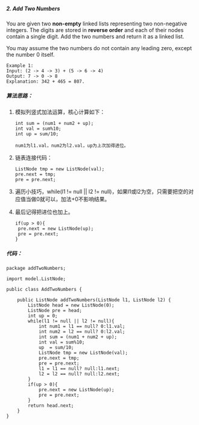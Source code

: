 ##### 2. Add Two Numbers

You are given two **non-empty** linked lists representing two non-negative integers. The digits are stored in **reverse order** and each of their nodes contain a single digit. Add the two numbers and return it as a linked list.

You may assume the two numbers do not contain any leading zero, except the number 0 itself.

```
Example 1:
Input: (2 -> 4 -> 3) + (5 -> 6 -> 4)
Output: 7 -> 0 -> 8
Explanation: 342 + 465 = 807.
```

##### 算法思路：
1. 模拟列竖式加法运算，核心计算如下：

   ```
   int sum = (num1 + num2 + up);
   int val = sum%10;
   int up = sum/10;
   
   num1为l1.val，num2为l2.val，up为上次加得进位。
   ```

   

2. 链表连接代码：

   ```
   ListNode tmp = new ListNode(val);
   pre.next = tmp;
   pre = pre.next;
   ```

   

3. 遍历小技巧，while(l1 != null || l2 != null)，如果l1或l2为空，只需要把空的对应值当做0就可以，加法+0不影响结果。

4. 最后记得把进位也加上。

   ```
   if(up > 0){
   	pre.next = new ListNode(up);
   	pre = pre.next;
   }
   ```

   
##### 代码：

```
package addTwoNumbers;

import model.ListNode;

public class AddTwoNumbers {

    public ListNode addTwoNumbers(ListNode l1, ListNode l2) {
        ListNode head = new ListNode(0);
        ListNode pre = head;
        int up = 0;
        while(l1 != null || l2 != null){
            int num1 = l1 == null? 0:l1.val;
            int num2 = l2 == null? 0:l2.val;
            int sum = (num1 + num2 + up);
            int val = sum%10;
            up  = sum/10;
            ListNode tmp = new ListNode(val);
            pre.next = tmp;
            pre = pre.next;
            l1 = l1 == null? null:l1.next;
            l2 = l2 == null? null:l2.next;
        }
        if(up > 0){
            pre.next = new ListNode(up);
            pre = pre.next;
        }
        return head.next;
    }
}


```
